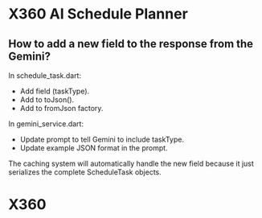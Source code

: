 # X360 AI Schedule Planner


## How to add a new field to the response from the Gemini?

In schedule_task.dart:

- Add field (taskType).
- Add to toJson().
- Add to fromJson factory.

In gemini_service.dart:

- Update prompt to tell Gemini to include taskType.
- Update example JSON format in the prompt.

The caching system will automatically handle the new field because it just serializes the complete ScheduleTask objects.
# X360
